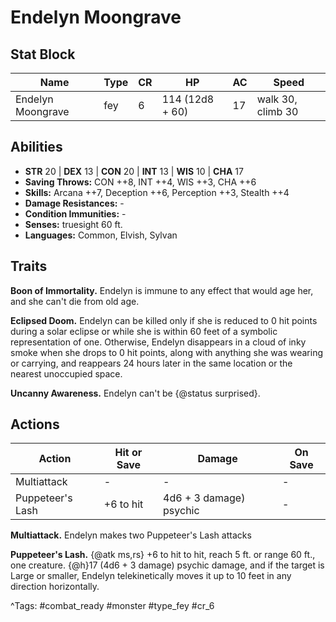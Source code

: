 # Endelyn Moongrave

## Stat Block

| Name | Type | CR | HP | AC | Speed |
|------|------|----|----|----|-------|
| Endelyn Moongrave | fey | 6 | 114 (12d8 + 60) | 17 | walk 30, climb 30 |

## Abilities

- **STR** 20 | **DEX** 13 | **CON** 20 | **INT** 13 | **WIS** 10 | **CHA** 17
- **Saving Throws:** CON ++8, INT ++4, WIS ++3, CHA ++6  
- **Skills:** Arcana ++7, Deception ++6, Perception ++3, Stealth ++4  
- **Damage Resistances:** -  
- **Condition Immunities:** -  
- **Senses:** truesight 60 ft.  
- **Languages:** Common, Elvish, Sylvan

## Traits

**Boon of Immortality.** Endelyn is immune to any effect that would age her, and she can't die from old age.

**Eclipsed Doom.** Endelyn can be killed only if she is reduced to 0 hit points during a solar eclipse or while she is within 60 feet of a symbolic representation of one. Otherwise, Endelyn disappears in a cloud of inky smoke when she drops to 0 hit points, along with anything she was wearing or carrying, and reappears 24 hours later in the same location or the nearest unoccupied space.

**Uncanny Awareness.** Endelyn can't be {@status surprised}.


## Actions

| Action | Hit or Save | Damage | On Save |
|--------|--------------|--------|----------|
| Multiattack | - | - | - |
| Puppeteer's Lash | +6 to hit | 4d6 + 3 damage) psychic | - |

**Multiattack.** Endelyn makes two Puppeteer's Lash attacks

**Puppeteer's Lash.** {@atk ms,rs} +6 to hit to hit, reach 5 ft. or range 60 ft., one creature. {@h}17 (4d6 + 3 damage) psychic damage, and if the target is Large or smaller, Endelyn telekinetically moves it up to 10 feet in any direction horizontally.


^Tags: #combat_ready #monster #type_fey #cr_6